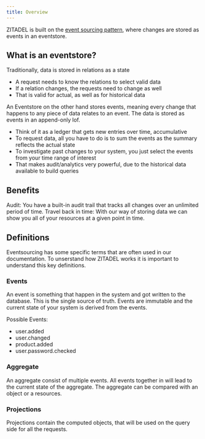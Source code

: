 ```yaml
---
title: Overview
---
```


ZITADEL is built on the [event sourcing pattern](./architecture), where changes are stored as events in an eventstore.

## What is an eventstore?

Traditionally, data is stored in relations as a state

- A request needs to know the relations to select valid data
- If a relation changes, the requests need to change as well
- That is valid for actual, as well as for historical data

An Eventstore on the other hand stores events, meaning every change that happens to any piece of data relates to an event.
The data is stored as events in an append-only lof.

- Think of it as a ledger that gets new entries over time, accumulative
- To request data, all you have to do is to sum the events as the summary reflects the actual state
- To investigate past changes to your system, you just select the events from your time range of interest
- That makes audit/analytics very powerful, due to the historical data available to build queries

## Benefits

Audit: You have a built-in audit trail that tracks all changes over an unlimited period of time.
Travel back in time: With our way of storing data we can show you all of your resources at a given point in time. 

## Definitions

Eventsourcing has some specific terms that are often used in our documentation. To unserstand how ZITADEL works it is important to understand this key definitions.

### Events

An event is something that happen in the system and got written to the database. This is the single source of truth.
Events are immutable and the current state of your system is derived from the events.

Possible Events:
- user.added
- user.changed
- product.added
- user.password.checked

### Aggregate

An aggregate consist of multiple events. All events together in will lead to the current state of the aggregate.
The aggregate can be compared with an object or a resources.

### Projections

Projections contain the computed objects, that will be used on the query side for all the requests.
